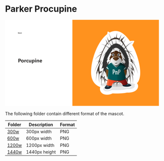 # Parker Procupine

![Parker Procupine](/parker/parker-showcase.png)

The following folder contain different format of the mascot.

Folder | Description | Format
------------ | ------------- | -------------
[300w](/parker/300w) | 300px width | PNG
[600w](/parker/600w) | 600px width | PNG
[1200w](/parker/1200w) | 1200px width | PNG
[1440w](/parker/1440h) | 1440px height | PNG